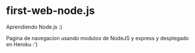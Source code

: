 # first-web-node.js

Aprendiendo Node.js :)

Pagina de navegacion usando modulos de NodeJS y express y desplegado en Heroku :')
